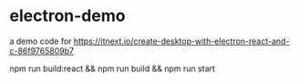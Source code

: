 # electron-demo
a demo code for https://itnext.io/create-desktop-with-electron-react-and-c-86f9765809b7

npm run build:react && npm run build && npm run start